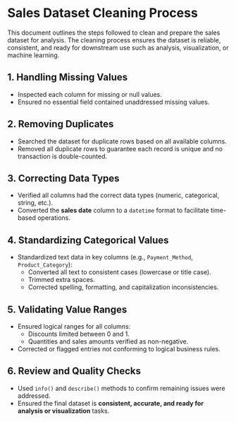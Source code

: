 # Sales Dataset Cleaning Process

This document outlines the steps followed to clean and prepare the sales dataset for analysis. The cleaning process ensures the dataset is reliable, consistent, and ready for downstream use such as analysis, visualization, or machine learning.

## 1. Handling Missing Values
- Inspected each column for missing or null values.
- Ensured no essential field contained unaddressed missing values.

## 2. Removing Duplicates
- Searched the dataset for duplicate rows based on all available columns.
- Removed all duplicate rows to guarantee each record is unique and no transaction is double-counted.

## 3. Correcting Data Types
- Verified all columns had the correct data types (numeric, categorical, string, etc.).
- Converted the **sales date** column to a `datetime` format to facilitate time-based operations.

## 4. Standardizing Categorical Values
- Standardized text data in key columns (e.g., `Payment_Method`, `Product_Category`):
  - Converted all text to consistent cases (lowercase or title case).
  - Trimmed extra spaces.
  - Corrected spelling, formatting, and capitalization inconsistencies.


## 5. Validating Value Ranges
- Ensured logical ranges for all columns:
  - Discounts limited between 0 and 1.
  - Quantities and sales amounts verified as non-negative.
- Corrected or flagged entries not conforming to logical business rules.

## 6. Review and Quality Checks
- Used `info()` and `describe()` methods to confirm remaining issues were addressed.
- Ensured the final dataset is **consistent, accurate, and ready for analysis or visualization** tasks.




